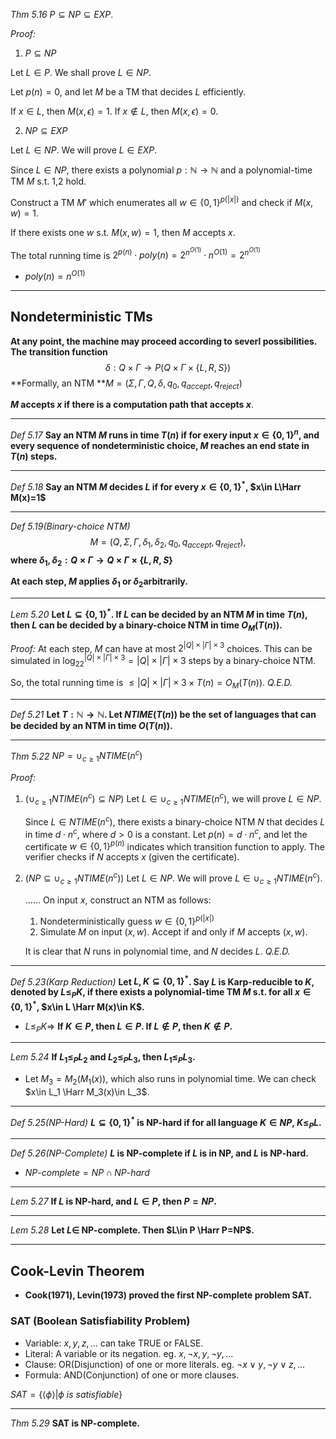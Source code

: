*Thm 5.16* $P\subseteq NP\subseteq EXP$.

*Proof:*

1. $P\subseteq NP$

Let $L\in P$. We shall prove $L\in NP$​.

Let $p(n)=0$, and let $M$ be a TM that decides $L$ efficiently.

If $x\in L$, then $M(x,\epsilon)=1$. If $x\notin L$, then $M(x,\epsilon)=0$.

2. $NP\subseteq EXP$

Let $L\in NP$. We will prove $L\in EXP$.

Since $L\in NP$, there exists a polynomial $p:\mathbb{N} \rightarrow \mathbb{N}$ and a polynomial-time TM $M$ s.t. 1,2 hold.

Construct a TM $M'$ which enumerates all $w\in \{0,1\}^{p(|x|)}$ and check if $M(x,w)=1$.

If there exists one $w$ s.t. $M(x,w)=1$, then $M$ accepts $x$.

The total running time is $2^{p(n)}\cdot poly(n)=2^{n^{O(1)}}\cdot n^{O(1)}=2^{n^{O(1)}}$

- $poly(n)=n^{O(1)}$​

***

## Nondeterministic TMs

**At any point, the machine may proceed according to severl possibilities. The transition function**
$$
\delta:Q\times \Gamma \rightarrow P(Q\times \Gamma \times \{L,R,S\})
$$
**Formally, an NTM **$M=(\Sigma,\Gamma,Q,\delta,q_0,q_{accept},q_{reject})$

**$M$ accepts $x$ if there is a computation path that accepts $x$​**.

***

*Def 5.17* **Say an NTM $M$ runs in time $T(n)$ if for exery input $x\in \{0,1\}^n$, and every sequence of nondeterministic choice, $M$ reaches an end state in $T(n)$​ steps.** 

***

*Def 5.18* **Say an NTM $M$ decides $L$ if for every $x\in \{0,1\}^*$, $x\in L\Harr M(x)=1$​**

***

 *Def 5.19(Binary-choice NTM)*
$$
M=(Q,\Sigma,\Gamma,\delta_1,\delta_2,q_0,q_{accept},q_{reject}),
$$
**where $\delta_1,\delta_2:Q\times \Gamma \rightarrow Q\times \Gamma \times \{L,R,S\}$**

**At each step, $M$ applies $\delta_1$ or $\delta_2$​ arbitrarily.**

***

*Lem 5.20* **Let $L\subseteq \{0,1\}^*$. If $L$ can be decided by an NTM $M$ in time $T(n)$, then $L$ can be decided by a binary-choice NTM in time $O_M(T(n))$​​.**

*Proof:* At each step, $M$ can have at most $2^{|Q|\times|\Gamma|\times3}$ choices. This can be simulated in $\log_22^{|Q|\times|\Gamma|\times3}=|Q|\times|\Gamma|\times3$ steps by a binary-choice NTM.

So, the total running time is $\leq|Q|\times|\Gamma|\times3\times T(n)=O_M(T(n))$​. *Q.E.D.*

***

*Def 5.21* **Let $T:\mathbb{N}\rightarrow \mathbb{N}$. Let $NTIME(T(n))$ be the set of languages that can be decided by an NTM in time $O(T(n))$​.**

***

*Thm 5.22* $NP= \cup_{c\geq 1} NTIME(n^c)$

*Proof:* 

1. $(\cup_{c\geq1}NTIME(n^c)\subseteq NP)$ Let $L\in\cup_{c\geq1}NTIME(n^c)$, we will prove $L\in NP$.

   Since $L\in NTIME(n^c)$, there exists a binary-choice NTM $N$ that decides $L$ in time $d\cdot n^c$, where $d>0$ is a constant. Let $p(n)=d\cdot n^c$, and let the certificate $w\in \{0,1\}^{p(n)}$ indicates which transition function to apply. The verifier checks if $N$ accepts $x$​ (given the certificate).

2. $(NP \subseteq \cup_{c\geq1}NTIME(n^c))$ Let $L\in NP$. We will prove $L\in \cup_{c\geq1}NTIME(n^c)$.

   ...... On input $x$, construct an NTM as follows:

   1. Nondeterministically guess $w\in \{0,1\}^{p(|x|)}$
   2. Simulate $M$ on input $(x,w)$. Accept if and only if $M$ accepts $(x,w)$.

   It is clear that $N$ runs in polynomial time, and $N$ decides $L$. *Q.E.D.*

***

*Def 5.23(Karp Reduction)* **Let $L,K\subseteq \{0,1\}^*$. Say $L$ is Karp-reducible to $K$, denoted by $L \leq_P K$, if there exists a polynomial-time TM $M$ s.t. for all $x\in \{0,1\}^*$, $x\in L \Harr M(x)\in K$.**

- $L \leq_P K \Rightarrow$ **If $K\in P$, then $L\in P$. If $L\notin P$, then $K\notin P$.**

***

*Lem 5.24* **If $L_1 \leq_P L_2$ and $L_2\leq_P L_3$, then $L_1\leq_P L_3$​.**

- Let $M_3=M_2(M_1(x))$, which also runs in polynomial time. We can check $x\in L_1 \Harr M_3(x)\in L_3$.

***

*Def 5.25(NP-Hard)* **$L\subseteq \{0,1\}^*$ is NP-hard if for all language $K\in NP$, $K\leq_P L$.**

***

*Def 5.26(NP-Complete)* **$L$ is NP-complete if $L$ is in NP, and $L$ is NP-hard.** 

- $NP$-$complete=NP\cap NP$-$hard$

***

*Lem 5.27* **If $L$ is NP-hard, and $L\in P$, then $P=NP$.**

***

*Lem 5.28* **Let $L\in$ NP-complete. Then $L\in P \Harr P=NP$.**

***

## Cook-Levin Theorem

- **Cook(1971), Levin(1973) proved the first NP-complete problem SAT.**

### SAT (Boolean Satisfiability Problem)

- Variable: $x,y,z,...$ can take TRUE or FALSE.
- Literal: A variable or its negation. eg. $x, \neg x, y, \neg y,...$
- Clause: OR(Disjunction) of one or more literals. eg. $\neg x\vee y, \neg y \vee z,...$
- Formula: AND(Conjunction) of one or more clauses.

$SAT=\{\langle \phi\rangle|\phi \ is\ satisfiable\}$​

***

*Thm 5.29* **SAT is NP-complete.**

